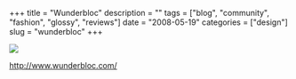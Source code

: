 +++
title = "Wunderbloc"
description = ""
tags = ["blog", "community", "fashion", "glossy", "reviews"]
date = "2008-05-19"
categories = ["design"]
slug = "wunderbloc"
+++


 

  <div id="screens-thumbs" class="clearfix">
    <div class="txt-center" id="design-submission"><a href="http://www.wunderbloc.com/"><img id='bluga-thumbnail-1261' class='bluga-thumbnail large' src='//media.konigi.com/bluga/
wt4831658de50c3_0.jpg'/></a></div>  
  </div>   
<p><a href="http://www.wunderbloc.com/">http://www.wunderbloc.com/</a></p>





